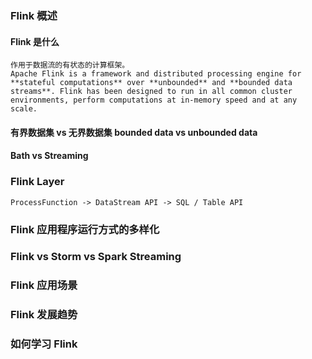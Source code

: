 ### Flink 概述

#### Flink 是什么
	作用于数据流的有状态的计算框架。
	Apache Flink is a framework and distributed processing engine for **stateful computations** over **unbounded** and **bounded data streams**. Flink has been designed to run in all common cluster environments, perform computations at in-memory speed and at any scale.
#### 有界数据集 vs 无界数据集 bounded data vs unbounded data
#### Bath vs Streaming

### Flink Layer

	ProcessFunction -> DataStream API -> SQL / Table API

### Flink 应用程序运行方式的多样化

### Flink vs Storm vs Spark Streaming

### Flink 应用场景

### Flink 发展趋势

### 如何学习 Flink 